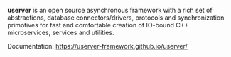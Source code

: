 **userver** is an open source asynchronous framework with a rich set of abstractions,
database connectors/drivers, protocols and synchronization primotives for fast and
comfortable creation of IO-bound C++ microservices, services and utilities.

Documentation: https://userver-framework.github.io/userver/
